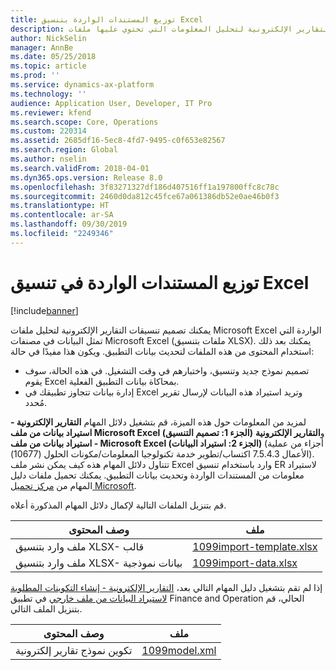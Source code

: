 ```yaml
---
title: توزيع المستندات الواردة بتنسيق Excel
description: يوفر هذا الموضوع معلومات حول تصميم تنسيقات التقارير الإلكترونية لتحليل المعلومات التي تحتوي عليها ملفات Microsoft Excel الواردة.
author: NickSelin
manager: AnnBe
ms.date: 05/25/2018
ms.topic: article
ms.prod: ''
ms.service: dynamics-ax-platform
ms.technology: ''
audience: Application User, Developer, IT Pro
ms.reviewer: kfend
ms.search.scope: Core, Operations
ms.custom: 220314
ms.assetid: 2685df16-5ec8-4fd7-9495-c0f653e82567
ms.search.region: Global
ms.author: nselin
ms.search.validFrom: 2018-04-01
ms.dyn365.ops.version: Release 8.0
ms.openlocfilehash: 3f83271327df186d407516ff1a197800ffc8c78c
ms.sourcegitcommit: 2460d0da812c45fce67a061386db52e0ae46b0f3
ms.translationtype: HT
ms.contentlocale: ar-SA
ms.lasthandoff: 09/30/2019
ms.locfileid: "2249346"
---
```

# <a name="parse-incoming-documents-in-excel-format"></a>توزيع المستندات الواردة في تنسيق  Excel

[!include[banner](../includes/banner.md)]

يمكنك تصميم تنسيقات التقارير الإلكترونية لتحليل ملفات Microsoft Excel الواردة التي تمثل البيانات في مصنفات Microsoft Excel (ملفات بتنسيق XLSX). يمكنك بعد ذلك استخدام المحتوى من هذه الملفات لتحديث بيانات التطبيق. ويكون هذا مفيدًا في حالة:

- تصميم نموذج جديد وتنسيق، واختبارهم في وقت التشغيل. في هذه الحالة، سوف يقوم Excel بمحاكاة بيانات التطبيق الفعلية.
- إدارة بيانات تتجاوز تطبيقك في Excel وتريد استيراد هذه البيانات لإرسال تقرير مُحدد.

لمزيد من المعلومات حول هذه الميزة، قم بتشغيل دلائل المهام **التقارير الإلكترونية - استيراد بيانات من ملف Microsoft Excel (الجزء 1: تصميم التنسيق)** و**التقارير الإلكترونية - استيراد بيانات من ملف Microsoft Excel (الجزء 2: استيراد البيانات)** (أجزاء من عملية الأعمال 7.5.4.3 اكتساب/تطوير خدمة تكنولوجيا المعلومات/مكونات الحلول (10677)). تتناول دلائل المهام هذه كيف يمكن نشر ملف Excel وارد باستخدام تنسيق ER لاستيراد معلومات من المستندات الواردة وتحديث بيانات التطبيق. يمكنك تحميل ملفات دليل المهام من [مركز تحميل Microsoft](https://go.microsoft.com/fwlink/?linkid=874684).

قم بتنزيل الملفات التالية لإكمال دلائل المهام المذكورة أعلاه.

| وصف المحتوى                         | ملف                                                                       |
|---------------------------------------------|----------------------------------------------------------------------------|
| ملف وارد بتنسيق XLSX- قالب    | [1099import-template.xlsx](https://go.microsoft.com/fwlink/?linkid=862266) |
| ملف وارد بتنسيق XLSX- بيانات نموذجية | [1099import-data.xlsx](https://go.microsoft.com/fwlink/?linkid=862266)     |

إذا لم تقم بتشغيل دليل المهام التالي بعد، [‏‫التقارير الإلكترونية - إنشاء التكوينات المطلوبة لاستيراد البيانات من ملف خارجي‬](./tasks/er-required-configurations-import-data.md) في تطبيق  Finance and Operation الحالي، قم بتنزيل الملف التالي.

| وصف المحتوى    | ملف                                                            |
|------------------------|-----------------------------------------------------------------|
| تكوين نموذج تقارير إلكترونية | [1099model.xml](https://go.microsoft.com/fwlink/?linkid=862266) |
